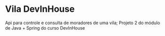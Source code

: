 # Vila DevInHouse
Api para controle e consulta de moradores de uma vila; Projeto 2 do módulo de Java + Spring do curso DevInHouse
